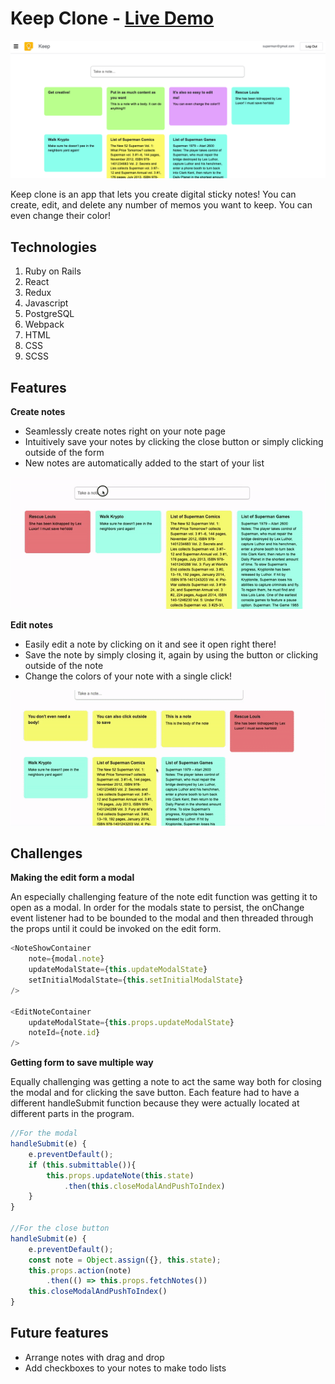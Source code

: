# Keep Clone - [Live Demo](https://jared-keep-clone.herokuapp.com/#/login)
![Demo_SS](app/assets/images/Demo_SS.png "Demo_SS")

Keep clone is an app that lets you create digital sticky notes! You can create, edit, and delete any 
number of memos you want to keep. You can even change their color!

## Technologies
1. Ruby on Rails
2. React
3. Redux
4. Javascript
5. PostgreSQL
6. Webpack
7. HTML
8. CSS
9. SCSS



## Features
**Create notes** 
+ Seamlessly create notes right on your note page
+ Intuitively save your notes by clicking the close button or simply clicking outside of the form
+ New notes are automatically added to the start of your list

![Create Note Gif](app/assets/images/ezgif.com-video-to-gif.gif "Create Note Gif")

**Edit notes**
+ Easily edit a note by clicking on it and see it open right there!
+ Save the note by simply closing it, again by using the button or clicking outside of the note
+ Change the colors of your note with a single click!

![Edit Note Gif](app/assets/images/EditNoteGif.gif "Edit Note Gif")

## Challenges

**Making the edit form a modal**


An especially challenging feature of the note edit function was getting it to open as a modal. In order for the modals state to persist, the onChange event listener had to be bounded to the modal and then threaded through the props until it could be invoked on the edit form. 

```javascript
<NoteShowContainer 
    note={modal.note}
    updateModalState={this.updateModalState} 
    setInitialModalState={this.setInitialModalState}
/>

<EditNoteContainer 
    updateModalState={this.props.updateModalState} 
    noteId={note.id}
/>
```

**Getting form to save multiple way**

Equally challenging was getting a note to act the same way both for closing the modal and for clicking the save button. Each feature had to have a different handleSubmit function because they were actually located at different parts in the program. 

```javascript
//For the modal
handleSubmit(e) {
    e.preventDefault();
    if (this.submittable()){
        this.props.updateNote(this.state)
            .then(this.closeModalAndPushToIndex) 
    }
}

//For the close button
handleSubmit(e) {
    e.preventDefault();
    const note = Object.assign({}, this.state);
    this.props.action(note)
        .then(() => this.props.fetchNotes())
    this.closeModalAndPushToIndex()
}
```

## Future features
+ Arrange notes with drag and drop
+ Add checkboxes to your notes to make todo lists
